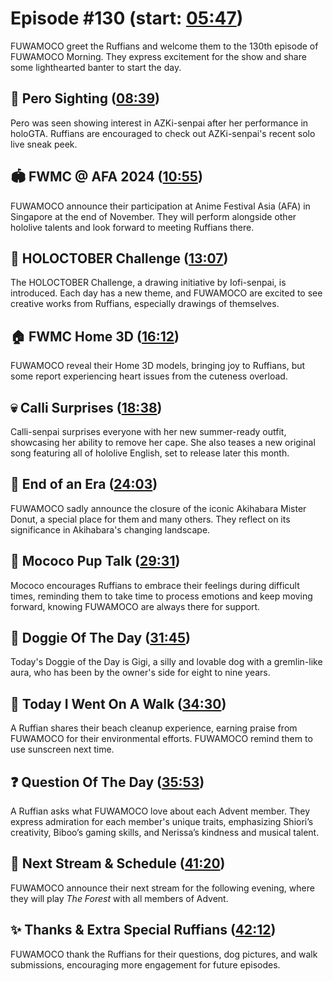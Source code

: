 # Episode #130 (start: [05:47](https://youtu.be/VvGx3gzD8Ds?t=05m47s))

FUWAMOCO greet the Ruffians and welcome them to the 130th episode of FUWAMOCO Morning. They express excitement for the show and share some lighthearted banter to start the day.

## 👀 Pero Sighting ([08:39](https://youtu.be/VvGx3gzD8Ds?t=08m39s))

Pero was seen showing interest in AZKi-senpai after her performance in holoGTA. Ruffians are encouraged to check out AZKi-senpai's recent solo live sneak peek.

## 🏟️ FWMC @ AFA 2024 ([10:55](https://youtu.be/VvGx3gzD8Ds?t=10m55s))

FUWAMOCO announce their participation at Anime Festival Asia (AFA) in Singapore at the end of November. They will perform alongside other hololive talents and look forward to meeting Ruffians there.

## 🎨 HOLOCTOBER Challenge ([13:07](https://youtu.be/VvGx3gzD8Ds?t=13m07s))

The HOLOCTOBER Challenge, a drawing initiative by Iofi-senpai, is introduced. Each day has a new theme, and FUWAMOCO are excited to see creative works from Ruffians, especially drawings of themselves.

## 🏠 FWMC Home 3D ([16:12](https://youtu.be/VvGx3gzD8Ds?t=16m12s))

FUWAMOCO reveal their Home 3D models, bringing joy to Ruffians, but some report experiencing heart issues from the cuteness overload.

## 💀 Calli Surprises ([18:38](https://youtu.be/VvGx3gzD8Ds?t=18m38s))

Calli-senpai surprises everyone with her new summer-ready outfit, showcasing her ability to remove her cape. She also teases a new original song featuring all of hololive English, set to release later this month.

## 🫡 End of an Era ([24:03](https://youtu.be/VvGx3gzD8Ds?t=24m03s))

FUWAMOCO sadly announce the closure of the iconic Akihabara Mister Donut, a special place for them and many others. They reflect on its significance in Akihabara's changing landscape.

## 📣 Mococo Pup Talk ([29:31](https://youtu.be/VvGx3gzD8Ds?t=29m31s))

Mococo encourages Ruffians to embrace their feelings during difficult times, reminding them to take time to process emotions and keep moving forward, knowing FUWAMOCO are always there for support.

## 🐶 Doggie Of The Day ([31:45](https://youtu.be/VvGx3gzD8Ds?t=31m45s))

Today's Doggie of the Day is Gigi, a silly and lovable dog with a gremlin-like aura, who has been by the owner's side for eight to nine years.

## 🚶 Today I Went On A Walk ([34:30](https://youtu.be/VvGx3gzD8Ds?t=34m30s))

A Ruffian shares their beach cleanup experience, earning praise from FUWAMOCO for their environmental efforts. FUWAMOCO remind them to use sunscreen next time.

## ❓ Question Of The Day ([35:53](https://youtu.be/VvGx3gzD8Ds?t=35m53s))

A Ruffian asks what FUWAMOCO love about each Advent member. They express admiration for each member's unique traits, emphasizing Shiori’s creativity, Biboo’s gaming skills, and Nerissa’s kindness and musical talent.

## 📅 Next Stream & Schedule ([41:20](https://youtu.be/VvGx3gzD8Ds?t=41m20s))

FUWAMOCO announce their next stream for the following evening, where they will play *The Forest* with all members of Advent.

## ✨ Thanks & Extra Special Ruffians ([42:12](https://youtu.be/VvGx3gzD8Ds?t=42m12s))

FUWAMOCO thank the Ruffians for their questions, dog pictures, and walk submissions, encouraging more engagement for future episodes.
